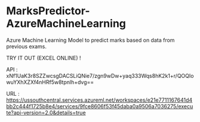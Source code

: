 # MarksPredictor-AzureMachineLearning

Azure Machine Learning Model to predict marks based on data from previous exams. 

TRY IT OUT (EXCEL ONLINE) ! 

API : xNf1UaK3r8SZZwcsgDACSLiQNie7/zgn9wDw+yaq333Wqs8hK2k1+r/QOQIowuYXhXZXf4nHRf5w8tpnlh+dvg==

URL : https://ussouthcentral.services.azureml.net/workspaces/e21e7711167641d4bb2c444f1725b8e4/services/9fce8606f53f45daba0a9506a7036275/execute?api-version=2.0&details=true

